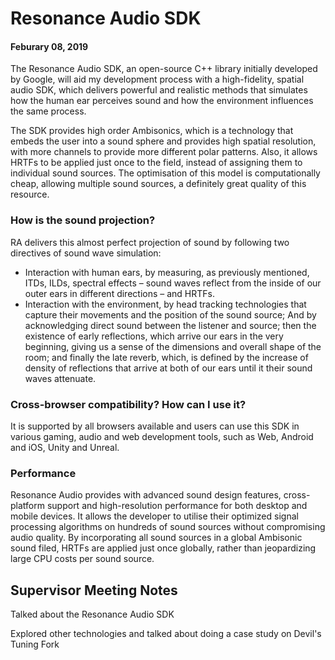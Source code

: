 # Resonance Audio SDK
#### Feburary 08, 2019

The Resonance Audio SDK, an open-source C++ library initially developed by Google, will aid my development process with a high-fidelity, spatial audio SDK, which delivers powerful and realistic methods that simulates how the human ear perceives sound and how the environment influences the same process. 

The SDK provides high order Ambisonics, which is a technology that embeds the user into a sound sphere and provides high spatial resolution, with more channels to provide more different polar patterns. Also, it allows HRTFs to be applied just once to the field, instead of assigning them to individual sound sources. The optimisation of this model is computationally cheap, allowing multiple sound sources, a definitely great quality of this resource. 

### How is the sound projection? 

RA delivers this almost perfect projection of sound by following two directives of sound wave simulation: 

-	Interaction with human ears, by measuring, as previously mentioned, ITDs, ILDs, spectral effects – sound waves reflect from the inside of our outer ears in different directions – and HRTFs.
-	Interaction with the environment, by head tracking technologies that capture their movements and the position of the sound source; And by acknowledging direct sound between the listener and source; then the existence of early reflections, which arrive our ears in the very beginning, giving us a sense of the dimensions and overall shape of the room; and finally the late reverb, which, is defined by the increase of density of reflections that arrive at both of our ears until it their sound waves attenuate. 


### Cross-browser compatibility? How can I use it? 

It is supported by all browsers available and users can use this SDK in various gaming, audio and web development tools, such as Web, Android and iOS, Unity and Unreal.


### Performance

Resonance Audio provides with advanced sound design features, cross-platform support and high-resolution performance for both desktop and mobile devices. It allows the developer to utilise their optimized signal processing algorithms on hundreds of sound sources without compromising audio quality. By incorporating all sound sources in a global Ambisonic sound filed, HRTFs are applied just once globally, rather than jeopardizing large CPU costs per sound source. 


## Supervisor Meeting Notes
Talked about the Resonance Audio SDK

Explored other technologies and talked about doing a case study on Devil's Tuning Fork
